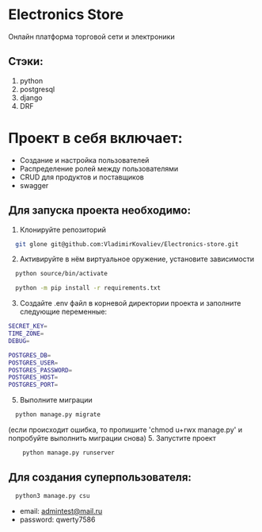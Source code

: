 # Electronics Store
Онлайн платформа торговой сети и электроники

## Стэки:
1. python
2. postgresql
3. django
4. DRF

# Проект в себя включает:
- Создание и настройка пользователей
- Распределение ролей между пользователями
- CRUD для продуктов и поставщиков
- swagger

## Для запуска проекта необходимо:

1. Клонируйте репозиторий
```bash
  git glone git@github.com:VladimirKovaliev/Electronics-store.git
```
2. Активируйте в нём виртуальное оружение, установите зависимости
```bash
  python source/bin/activate
```
```bash
  python -m pip install -r requirements.txt 
```
3. Создайте .env файл в корневой директории проекта и заполните следующие переменные:
```bash
SECRET_KEY=
TIME_ZONE=
DEBUG=

POSTGRES_DB=
POSTGRES_USER=
POSTGRES_PASSWORD=
POSTGRES_HOST=
POSTGRES_PORT=
```

5. Выполните миграции
```bash
  python manage.py migrate
```
(если происходит ошибка, то пропишите 
'chmod u+rwx manage.py' и попробуйте выполнить миграции снова)
5. Запустите проект
```bash
    python manage.py runserver
```

## Для создания суперпользователя:
```bash
  python3 manage.py csu
```
- email: admintest@mail.ru
- password: qwerty7586
